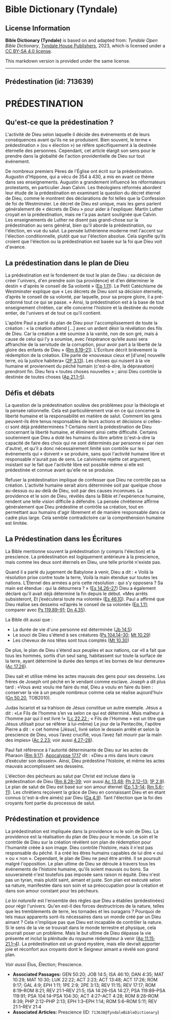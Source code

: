 # Bible Dictionary (Tyndale)

## License Information

**Bible Dictionary (Tyndale)** is based on and adapted from: _Tyndale Open Bible Dictionary_, [Tyndale House Publishers](https://tyndaleopenresources.com/), 2023, which is licensed under a [CC BY-SA 4.0 license](https://creativecommons.org/licenses/by-sa/4.0/legalcode.en).

This markdown version is provided under the same license.



--------------------------------

## Prédestination (id: 713639)

PRÉDESTINATION
==============

Qu'est\-ce que la prédestination ?
----------------------------------

L'activité de Dieu selon laquelle il décide des événements et de leurs conséquences avant qu'ils ne se produisent. Bien souvent, le terme « prédestination » (ou « élection ») se réfère spécifiquement à la destinée éternelle des personnes. Cependant, cet article élargit son sens pour le prendre dans la globalité de l'action providentielle de Dieu sur tout événement.

De nombreux premiers Pères de l'Église ont écrit sur la prédestination. Augustin d'Hippone, qui a vécu de 354 à 430, a mis en avant ce thème dans ses enseignements. Augustin a grandement influencé les réformateurs protestants, en particulier Jean Calvin. Les théologiens réformés abordent leur étude de la prédestination en examinant la question du décret éternel de Dieu, comme le montrent des déclarations de foi telles que la Confession de foi de Westminster. Le décret de Dieu est unique, mais les gens parlent généralement de « décrets de Dieu » pour aider à l'expliquer. Martin Luther croyait en la prédestination, mais ne l'a pas autant soulignée que Calvin. Les enseignements de Luther ne disent pas grand\-chose sur la prédestination au sens général, bien qu'il aborde la prédestination, ou l'élection, en vue du salut. La pensée luthérienne moderne met l'accent sur l'élection conditionnelle, plutôt que sur l'élection absolue. Cela signifie qu'ils croient que l'élection ou la prédestination est basée sur la foi que Dieu voit d'avance.

La prédestination dans le plan de Dieu
--------------------------------------

La prédestination est le fondement de tout le plan de Dieu : sa décision de créer l'univers, d'en prendre soin (sa providence) et d'en déterminer le destin « d'après le conseil de Sa volonté » ([Ep 1\.11](https://ref.ly/Eph1:11)). Le Petit Catéchisme de Westminster explique que « Les décrets de Dieu sont sa décision éternelle, d’après le conseil de sa volonté, par laquelle, pour sa propre gloire, il a pré\-ordonné tout ce qui se passe. » Ainsi, la prédestination est à la base de tout enseignement chrétien, car elle concerne l'histoire et la destinée du monde entier, de l'univers et de tout ce qu'il contient.

L'apôtre Paul a parlé du plan de Dieu pour l'accomplissement de toute la création : « la création attend \[...] avec un ardent désir la révélation des fils de Dieu. Car la création a été soumise à la vanité, non de son gré, mais à cause de celui qui l’y a soumise, avec l’espérance qu’elle aussi sera affranchie de la servitude de la corruption, pour avoir part à la liberté de la gloire des enfants de Dieu » ([Rm 8\.19–21](https://ref.ly/Rom8:19-Rom8:21)). L'Écriture décrit brièvement la rédemption de la création. Elle parle de «nouveaux cieux et \[d'une] nouvelle terre, où la justice habitera» ([2P 3\.13](https://ref.ly/2Pet3:13)). Les choses qui nuisent à la vie humaine et proviennent du péché humain (c'est\-à\-dire, la dépravation) prendront fin. Dieu fera « toutes choses nouvelles » ; ainsi Dieu contrôle la destinée de toutes choses ([Ap 21\.1–5](https://ref.ly/Rev21:1-Rev21:5)).

Défis et débats
---------------

La question de la prédestination soulève des problèmes pour la théologie et la pensée rationnelle. Cela est particulièrement vrai en ce qui concerne la liberté humaine et la responsabilité en matière de salut. Comment les gens peuvent\-ils être tenus responsables de leurs actions et décisions si celles\-ci sont déjà prédéterminées ? Certains nient la prédestination de Dieu concernant la liberté humaine, et éliminent ainsi cette difficulté. Certains soutiennent que Dieu a doté les humains du libre arbitre (c'est\-à\-dire la capacité de faire des choix qui ne sont déterminés par personne ni par rien d'autre), et qu'il a donc nécessairement limité son contrôle sur les événements qui « doivent » se produire, sans quoi l'activité humaine libre et responsable n'aurait pas de sens. Le calvinisme rejette cet argument, insistant sur le fait que l'activité libre est possible même si elle est prédestinée et connue avant qu'elle ne se produise.

Refuser la prédestination implique de confesser que Dieu ne contrôle pas sa création. L'activité humaine serait alors déterminée soit par quelque chose au\-dessus ou au\-delà de Dieu, soit par des causes inconnues. La providence et le soin de Dieu, révélés dans la Bible et l'expérience humaine, rendent une telle vision difficile à défendre. La pensée chrétienne affirme généralement que Dieu prédestine et contrôle sa création, tout en permettant aux humains d'agir librement et de manière responsable dans ce cadre plus large. Cela semble contradictoire car la compréhension humaine est limitée.

La Prédestination dans les Écritures
------------------------------------

La Bible mentionne souvent la prédestination (y compris l'élection) et la prescience. La prédestination est logiquement antérieure à la prescience, mais comme les deux sont éternels en Dieu, une telle priorité n'existe pas.

Quand il a parlé du jugement de Babylone à venir, Dieu a dit : « Voilà la résolution prise contre toute la terre, Voilà la main étendue sur toutes les nations. L’Éternel des armées a pris cette résolution : qui s’y opposera ? Sa main est étendue : qui la détournera ? » ([Es 14\.26–27](https://ref.ly/Isa14:26-Isa14:27)) Dieu a également déclaré qu'il avait déjà déterminé la fin depuis le début. «Mes arrêts subsisteront, Et j’exécuterai toute ma volonté» ([Es 46\.10](https://ref.ly/Isa46:10)). Paul a affirmé que Dieu réalise ses desseins «d’après le conseil de sa volonté» ([Ep 1\.11](https://ref.ly/Eph1:11); comparer avec [Ps 119\.89–91](https://ref.ly/Ps119:89-Ps119:91); [Dn 4\.35](https://ref.ly/Dan4:35)).

La Bible dit aussi que :

* La durée de vie d'une personne est déterminée ([Jb 14\.5](https://ref.ly/Job14:5))
* Le souci de Dieu s'étend à ses créatures ([Ps 104\.14–30](https://ref.ly/Ps104:14-Ps104:30); [Mt 10\.29](https://ref.ly/Matt10:29))
* Les cheveux de nos têtes sont tous comptés ([Mt 10\.30](https://ref.ly/Matt10:30))

De plus, le plan de Dieu s'étend aux peuples et aux nations, car «Il a fait que tous les hommes, sortis d’un seul sang, habitassent sur toute la surface de la terre, ayant déterminé la durée des temps et les bornes de leur demeure» ([Ac 17\.26](https://ref.ly/Acts17:26)).

Dieu sait et utilise même les actes mauvais des gens pour ses desseins. Les frères de Joseph ont péché en le vendant comme esclave. Joseph a dit plus tard : «Vous avez voulu me faire du mal, Dieu a voulu en faire du bien : conserver la vie à un peuple nombreux comme cela se réalise aujourd'hui» ([Gn 50\.20](https://ref.ly/Gen50:20), TOB2010\).

Judas Iscariot et sa trahison de Jésus constitue un autre exemple. Jésus a dit : «Le Fils de l’homme s’en va selon ce qui est déterminé. Mais malheur à l’homme par qui il est livré !» ([Lc 22\.22 ;](https://ref.ly/Luke22:22) « Fils de l'Homme » est un titre que Jésus utilisait pour se référer à lui\-même) Le jour de la Pentecôte, l'apôtre Pierre a dit : « cet homme \[Jésus], livré selon le dessein arrêté et selon la prescience de Dieu, vous l’avez crucifié, vous l’avez fait mourir par la main des impies» ([Ac 2\.23](https://ref.ly/Acts2:23); voir aussi [4\.27–28](https://ref.ly/Acts4:27-Acts4:28)).

Paul fait référence à l'autorité déterminante de Dieu sur les actes de Pharaon ([Rm 9\.17](https://ref.ly/Rom9:17)). [Apocalypse 17\.17](https://ref.ly/Rev17:17) dit : «Dieu a mis dans leurs cœurs d’exécuter son dessein». Ainsi, Dieu prédestine l'histoire, et même les actes mauvais accomplissent ses desseins.

L'élection des pécheurs au salut par Christ est incluse dans la prédestination de Dieu ([Rm 8\.28–39](https://ref.ly/Rom8:28-Rom8:39); voir aussi [Ac 13\.48](https://ref.ly/Acts13:48); [Ph 2\.12–13](https://ref.ly/Phil2:12-Phil2:13); [1P 2\.9](https://ref.ly/1Pet2:9)). Le plan de salut de Dieu est basé sur son amour éternel ([Ep 1\.3–14](https://ref.ly/Eph1:3-Eph1:14); [Rm 5\.6–11](https://ref.ly/Rom5:6-Rom5:11)). Les chrétiens reçoivent la grâce de Dieu en connaissant Dieu et en étant connus (c'est\-à\-dire aimés) par Dieu ([Ga 4\.9](https://ref.ly/Gal4:9)). Tant l'élection que la foi des croyants font partie du processus de salut.

Prédestination et providence
----------------------------

La prédestination est impliquée dans la providence ou le soin de Dieu. La providence est la réalisation du plan de Dieu pour le monde. Le soin et le contrôle de Dieu sur la création révèlent son plan de rédemption pour l'humanité créée à son image. Dieu contrôle l'histoire, mais il n'est pas responsable du péché. Il a créé les êtres humains capables de lui dire « oui » ou « non ». Cependant, le plan de Dieu ne peut être arrêté. Il se poursuit malgré l'opposition. Le plan ultime de Dieu se déroule à travers tous les événements de l'histoire humaine, qu'ils soient mauvais ou bons. Sa souveraineté n'est toutefois pas imposée sans raison ni équité. Dieu n'est pas un tyran, mais plutôt saint, aimant et juste. Son plan est exécuté selon sa nature, manifestée dans son soin et sa préoccupation pour la création et dans son amour constant pour les pécheurs.

*La loi naturelle* est l'ensemble des règles que Dieu a établies (prédestinées) pour régir l'univers. Qu'en est\-il des forces destructrices de la nature, telles que les tremblements de terre, les tornades et les ouragans ? Pourquoi de tels maux apparents sont\-ils nécessaires dans un monde créé par un Dieu aimant ? Cela n'implique pas que Dieu est incapable de contrôler la nature. Si le sens de la vie se trouvait dans le monde terrestre et physique, cela pourrait poser un problème. Mais le but ultime de Dieu dépasse la vie présente et inclut la plénitude du royaume rédempteur à venir ([Ap 11\.15](https://ref.ly/Rev11:15); [21\.1–4](https://ref.ly/Rev21:1-Rev21:4)). La prédestination est un grand mystère, mais elle devrait apporter joie et réconfort aux croyants dont le Seigneur aimant a révélé son grand plan.

*Voir aussi* Élus, Élection; Prescience.

* **Associated Passages:** GEN 50:20; JOB 14:5; ISA 46:10; DAN 4:35; MAT 10:29; MAT 10:30; LUK 22:22; ACT 2:23; ACT 13:48; ACT 17:26; ROM 9:17; GAL 4:9; EPH 1:11; 1PE 2:9; 2PE 3:13; REV 11:15; REV 17:17; ROM 8:19–ROM 8:21; REV 21:1–REV 21:5; ISA 14:26–ISA 14:27; PSA 119:89–PSA 119:91; PSA 104:14–PSA 104:30; ACT 4:27–ACT 4:28; ROM 8:28–ROM 8:39; PHP 2:12–PHP 2:13; EPH 1:3–EPH 1:14; ROM 5:6–ROM 5:11; REV 21:1–REV 21:4
* **Associated Articles:** Prescience (ID: `713638@TyndaleBibleDictionary`)

